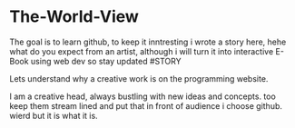 # The-World-View
The goal is to learn github, to keep it inntresting i wrote a story here, hehe what do you expect from an artist, although i will turn it into interactive E-Book using web dev so stay updated #STORY  

Lets understand why a creative work is on the programming website.

I am a creative head, always bustling with new ideas and concepts. too keep them stream lined and put that in front of audience i choose github. wierd but it is what it is. 
